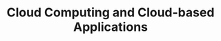---
code: WMCS032-05
degree: MSc
order: 3
coordinator:
  email: v.andrikopoulos@rug.nl
  name: Vasilios Andrikopoulos
contact:  
  header: Contact
  members:
  - v.andrikopoulos@rug.nl
title: Cloud Computing and Cloud-based Applications
homepage: https://ocasys.rug.nl/current/catalog/course/WMCS032-05
---